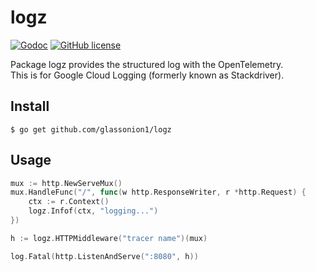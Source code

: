 # logz

[![Godoc](https://img.shields.io/badge/godoc-reference-blue)](https://godoc.org/github.com/glassonion1/logz)
[![GitHub license](https://img.shields.io/github/license/glassonion1/logz)](https://github.com/glassonion1/logz/blob/main/LICENSE)

Package logz provides the structured log with the OpenTelemetry.  
This is for Google Cloud Logging (formerly known as Stackdriver).

## Install
```
$ go get github.com/glassonion1/logz
```

## Usage

```go
mux := http.NewServeMux()
mux.HandleFunc("/", func(w http.ResponseWriter, r *http.Request) {
    ctx := r.Context()
    logz.Infof(ctx, "logging...")
})

h := logz.HTTPMiddleware("tracer name")(mux)

log.Fatal(http.ListenAndServe(":8080", h))
```